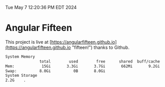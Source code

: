 Tue May  7 12:20:36 PM EDT 2024

# Angular Fifteen


This project is live at [https://angularfifteen.github.io](https://angularfifteen.github.io "fifteen!") thanks to Github.

```bash
System Memory
               total        used        free      shared  buff/cache   available
Mem:            15Gi       3.3Gi       3.7Gi       662Mi       9.2Gi        11Gi
Swap:          8.0Gi          0B       8.0Gi
System Storage
2.2G	.
```
```bash
